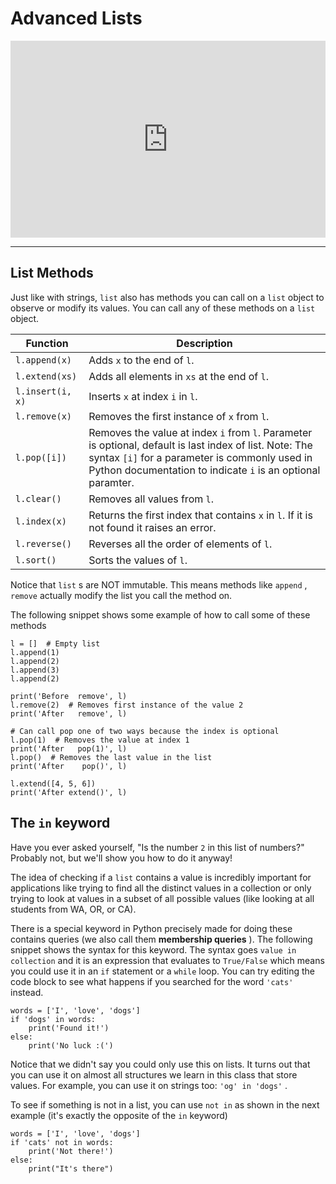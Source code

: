 # Advanced Lists

<div style="position: relative; padding-bottom: 62.5%; height: 0;">
    <iframe src="https://www.loom.com/embed/0f46f457b6ed496aa6abe13391c07d39" frameborder="0" webkitallowfullscreen mozallowfullscreen allowfullscreen style="position: absolute; top: 0; left: 0; width: 100%; height: 100%;"></iframe>
</div>

---

## List Methods

Just like with strings, `list` also has methods you can call on a `list` object to observe or modify its values. You can call any of these methods on a `list` object.

| Function         | Description                                                                                                                                                                                                             |
| ---------------- | ----------------------------------------------------------------------------------------------------------------------------------------------------------------------------------------------------------------------- |
| `l.append(x)`    | Adds `x` to the end of `l`.                                                                                                                                                                                             |
| `l.extend(xs)`   | Adds all elements in `xs` at the end of `l`.                                                                                                                                                                            |
| `l.insert(i, x)` | Inserts `x` at index `i` in `l`.                                                                                                                                                                                        |
| `l.remove(x)`    | Removes the first instance of `x` from `l`.                                                                                                                                                                             |
| `l.pop([i])`     | Removes the value at index `i` from `l`. Parameter is optional, default is last index of list. Note: The syntax `[i]` for a parameter is commonly used in Python documentation to indicate `i` is an optional paramter. |
| `l.clear()`      | Removes all values from `l`.                                                                                                                                                                                            |
| `l.index(x)`     | Returns the first index that contains `x` in `l`. If it is not found it raises an error.                                                                                                                                |
| `l.reverse()`    | Reverses all the order of elements of `l`.                                                                                                                                                                              |
| `l.sort()`       | Sorts the values of `l`.                                                                                                                                                                                                |

Notice that `list` s are NOT immutable. This means methods like `append` , `remove` actually modify the list you call the method on.

The following snippet shows some example of how to call some of these methods

```{snippet}
l = []  # Empty list
l.append(1)
l.append(2)
l.append(3)
l.append(2)

print('Before  remove', l)
l.remove(2)  # Removes first instance of the value 2
print('After   remove', l)

# Can call pop one of two ways because the index is optional
l.pop(1)  # Removes the value at index 1
print('After   pop(1)', l)
l.pop()  # Removes the last value in the list
print('After    pop()', l)

l.extend([4, 5, 6])
print('After extend()', l)
```

## The `in` keyword

Have you ever asked yourself, "Is the number `2` in this list of numbers?" Probably not, but we'll show you how to do it anyway!

The idea of checking if a `list` contains a value is incredibly important for applications like trying to find all the distinct values in a collection or only trying to look at values in a subset of all possible values (like looking at all students from WA, OR, or CA).

There is a special keyword in Python precisely made for doing these contains queries (we also call them **membership queries** ). The following snippet shows the syntax for this keyword. The syntax goes `value in collection` and it is an expression that evaluates to `True/False` which means you could use it in an `if` statement or a `while` loop. You can try editing the code block to see what happens if you searched for the word `'cats'` instead.

```{snippet}
words = ['I', 'love', 'dogs']
if 'dogs' in words:
    print('Found it!')
else:
    print('No luck :(')
```

Notice that we didn't say you could only use this on lists. It turns out that you can use it on almost all structures we learn in this class that store values. For example, you can use it on strings too: `'og' in 'dogs'` .

To see if something is not in a list, you can use `not in` as shown in the next example (it's exactly the opposite of the `in` keyword)

```{snippet}
words = ['I', 'love', 'dogs']
if 'cats' not in words:
    print('Not there!')
else:
    print("It's there")
```
